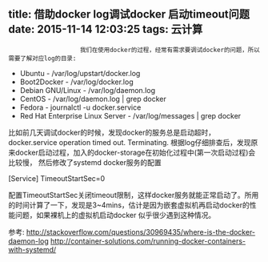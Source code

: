 title: 借助docker log调试docker 启动timeout问题
date: 2015-11-14 12:03:25
tags: 云计算
---


						我们在使用docker的过程，经常有需求要调试docker的问题，所以需要了解对应log的目录:

* Ubuntu - /var/log/upstart/docker.log
* Boot2Docker - /var/log/docker.log
* Debian GNU/Linux - /var/log/daemon.log
* CentOS - /var/log/daemon.log | grep docker
* Fedora - journalctl -u docker.service
* Red Hat Enterprise Linux Server - /var/log/messages | grep docker  

比如前几天调试docker的时候，发现docker的服务总是启动超时，
 docker.service operation timed out. Terminating.
根据log仔细排查后，发现原来docker启动过程，加入的docker-storage在初始化过程中(第一次启动过程)会比较慢， 然后修改了systemd docker服务的配置

[Service]
TimeoutStartSec=0

配置TimeoutStartSec关闭timeout限制，这样docker服务就能正常启动了。所用的时间计算了一下，发现是3~4mins，估计是因为嵌套虚拟机再启动docker的性能问题，如果裸机上的虚拟机启动docker 似乎很少遇到这种情况。

参考:
http://stackoverflow.com/questions/30969435/where-is-the-docker-daemon-log
http://container-solutions.com/running-docker-containers-with-systemd/                                   